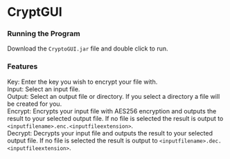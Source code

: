 # CryptGUI
### Running the Program
Download the `CryptoGUI.jar` file and double click to run.

### Features
Key: Enter the key you wish to encrypt your file with.  
Input: Select an input file.  
Output: Select an output file or directory. If you select a directory a file will be created for you.  
Encrypt: Encrypts your input file with AES256 encryption and outputs the result to your selected output file. If no file is selected the result is output to `<inputfilename>.enc.<inputfileextension>`.  
Decrypt: Decrypts your input file and outputs the result to your selected output file. If no file is selected the result is output to `<inputfilename>.dec.<inputfileextension>`.
